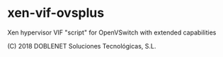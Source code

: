 # xen-vif-ovsplus
Xen hypervisor VIF "script" for OpenVSwitch with extended capabilities

(C) 2018 DOBLENET Soluciones Tecnológicas, S.L.

